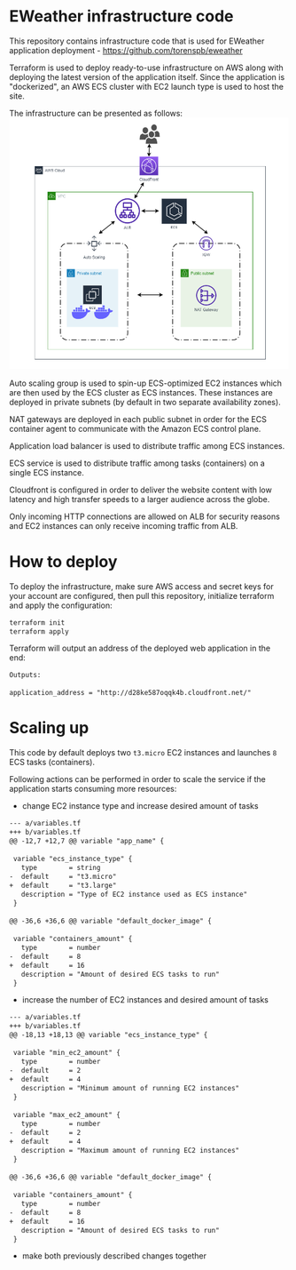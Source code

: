 # EWeather infrastructure code
This repository contains infrastructure code that is used for EWeather application deployment - https://github.com/torenspb/eweather

Terraform is used to deploy ready-to-use infrastructure on AWS along with deploying the latest version of the application itself. Since the application is "dockerized", an AWS ECS cluster with EC2 launch type is used to host the site.

The infrastructure can be presented as follows:  
![Infrastructure deployed with this code](./img/eweather-infra.png)

Auto scaling group is used to spin-up ECS-optimized EC2 instances which are then used by the ECS cluster as ECS instances. These instances are deployed in private subnets (by default in two separate availability zones).

NAT gateways are deployed in each public subnet in order for the ECS container agent to communicate with the Amazon ECS control plane.

Application load balancer is used to distribute traffic among ECS instances.

ECS service is used to distribute traffic among tasks (containers) on a single ECS instance.

Cloudfront is configured in order to deliver the website content with low latency and high transfer speeds to a larger audience across the globe.

Only incoming HTTP connections are allowed on ALB for security reasons and EC2 instances can only receive incoming traffic from ALB.

# How to deploy
To deploy the infrastructure, make sure AWS access and secret keys for your account are configured, then pull this repository, initialize terraform and apply the configuration:
```
terraform init
terraform apply
```
Terraform will output an address of the deployed web application in the end:
```
Outputs:

application_address = "http://d28ke587oqqk4b.cloudfront.net/"
```

# Scaling up
This code by default deploys two `t3.micro` EC2 instances and launches `8` ECS tasks (containers).

Following actions can be performed in order to scale the service if the application starts consuming more resources:
- change EC2 instance type and increase desired amount of tasks
```
--- a/variables.tf
+++ b/variables.tf
@@ -12,7 +12,7 @@ variable "app_name" {

 variable "ecs_instance_type" {
   type        = string
-  default     = "t3.micro"
+  default     = "t3.large"
   description = "Type of EC2 instance used as ECS instance"
 }

@@ -36,6 +36,6 @@ variable "default_docker_image" {

 variable "containers_amount" {
   type        = number
-  default     = 8
+  default     = 16
   description = "Amount of desired ECS tasks to run"
 }
```
- increase the number of EC2 instances and desired amount of tasks
```
--- a/variables.tf
+++ b/variables.tf
@@ -18,13 +18,13 @@ variable "ecs_instance_type" {

 variable "min_ec2_amount" {
   type        = number
-  default     = 2
+  default     = 4
   description = "Minimum amount of running EC2 instances"
 }

 variable "max_ec2_amount" {
   type        = number
-  default     = 2
+  default     = 4
   description = "Maximum amount of running EC2 instances"
 }

@@ -36,6 +36,6 @@ variable "default_docker_image" {

 variable "containers_amount" {
   type        = number
-  default     = 8
+  default     = 16
   description = "Amount of desired ECS tasks to run"
 }
```
- make both previously described changes together
